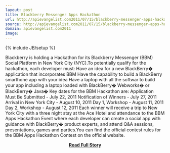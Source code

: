 ```yaml
---
layout: post
title: Blackberry Messenger Apps Hackathon
url: http://apievangelist.com2011/07/15/blackberry-messenger-apps-hackathon/
source: http://apievangelist.com2011/07/15/blackberry-messenger-apps-hackathon/
domain: apievangelist.com2011
image: 
---
```

{% include JB/setup %}<p>Blackberry is holding a Hackathon for its Blackberry Messenger (BBM) Social Platform in New York City (NYC).To potentially qualify for the hackathon, each developer must: Have an idea for a new BlackBerry� application that incorporates BBM Have the capability to build a BlackBerry smarthone app with your idea Have a laptop with all the softwar to build your app including a laptop loaded with BlackBerry� Webworks� or BlackBerry� Java� Key dates for the BBM Hackathon are: Application Must Be Submitted - July 22, 2011 Notification of Winners - July 27, 2011 Arrival in New York City - August 10, 2011 Day 1, Workshop - August 11, 2011 Day 2, Workshop - August 12, 2011 Each winner will receive a trip to New York City with a three night stay at the Ace Hotel and attendance to the BBM Apps Hackathon Event where each developer can create a social app with guidance with BlackBerry� product experts, and attend Q&amp;A sessions, presentations, games and parties.You can find the official contest rules for the BBM Apps Hackathon Contest on the official website.</p>
<center><p><a href="http://apievangelist.com2011/07/15/blackberry-messenger-apps-hackathon/" style='padding:25px; font-sze:18px; font-weight: bold;'>Read Full Story</a></p></center>
